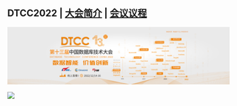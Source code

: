 ## DTCC2022 | [大会简介](https://dtcc.it168.com/index1.html) | [会议议程](https://dtcc.it168.com/yicheng.html)

![](doc/images/banner.jpeg)

![](doc/images/yicheng.png)
